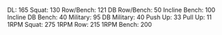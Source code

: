 DL: 165
 Squat: 130
 Row/Bench: 121
 DB Row/Bench: 50
 Incline Bench: 100
 Incline DB Bench: 40
 Military: 95
 DB Military: 40
 Push Up: 33
 Pull Up: 11
 1RPM Squat: 275
 1RPM Row: 215
 1RPM Bench: 200
